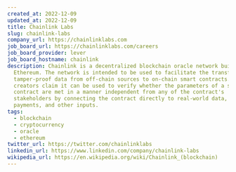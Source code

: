 ```yaml
---
created_at: 2022-12-09
updated_at: 2022-12-09
title: Chainlink Labs
slug: chainlink-labs
company_url: https://chainlinklabs.com
job_board_url: https://chainlinklabs.com/careers
job_board_provider: lever
job_board_hostname: chainlink
description: Chainlink is a decentralized blockchain oracle network built on
  Ethereum. The network is intended to be used to facilitate the transfer of
  tamper-proof data from off-chain sources to on-chain smart contracts. Its
  creators claim it can be used to verify whether the parameters of a smart
  contract are met in a manner independent from any of the contract's
  stakeholders by connecting the contract directly to real-world data, events,
  payments, and other inputs.
tags:
  - blockchain
  - cryptocurrency
  - oracle
  - ethereum
twitter_url: https://twitter.com/chainlinklabs
linkedin_url: https://www.linkedin.com/company/chainlink-labs
wikipedia_url: https://en.wikipedia.org/wiki/Chainlink_(blockchain)
---
```

